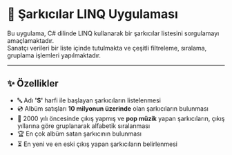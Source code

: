 # 🎤 Şarkıcılar LINQ Uygulaması

Bu uygulama, C# dilinde LINQ kullanarak bir şarkıcılar listesini sorgulamayı amaçlamaktadır.  
Sanatçı verileri bir liste içinde tutulmakta ve çeşitli filtreleme, sıralama, gruplama işlemleri yapılmaktadır.

---

## ✨ Özellikler

- 🔤 Adı **'S'** harfi ile başlayan şarkıcıların listelenmesi  
- 💿 Albüm satışları **10 milyonun üzerinde** olan şarkıcıların bulunması  
- 📅 2000 yılı öncesinde çıkış yapmış ve **pop müzik** yapan şarkıcıların, çıkış yıllarına göre gruplanarak alfabetik sıralanması  
- 🏆 En çok albüm satan şarkıcının bulunması  
- ⏳ En yeni ve en eski çıkış yapan şarkıcıların belirlenmesi  

